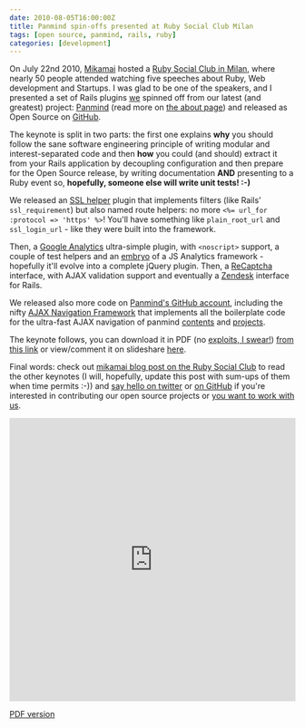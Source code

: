 ```yaml
---
date: 2010-08-05T16:00:00Z
title: Panmind spin-offs presented at Ruby Social Club Milan
tags: [open source, panmind, rails, ruby]
categories: [development]
---
```


On July 22nd 2010, [Mikamai](http://mikamai.com/) hosted a [Ruby Social Club in
Milan](http://blog.mikamai.com/2010/07/la-notte-del-ruby-social-club/), where
nearly 50 people attended watching five speeches about Ruby, Web development
and Startups. I was glad to be one of the speakers, and I presented a set of
Rails plugins [we](http://mind2mind.is/) spinned off from our latest (and
greatest) project: [Panmind](http://panmind.org/) (read more on [the about
page](http://panmind.org/about)) and released as Open Source on
[GitHub](http://github.com/Panmind).

The keynote is split in two parts: the first one explains **why** you should
follow the sane software engineering principle of writing modular and
interest-separated code and then **how** you could (and should) extract it from
your Rails application by decoupling configuration and then prepare for the
Open Source release, by writing documentation **AND** presenting to a Ruby
event so, **hopefully, someone else will write unit tests! :-)**

We released an [SSL helper](http://github.com/panmind/ssl_helper) plugin that
implements filters (like Rails' `ssl_requirement`) but also named route helpers:
no more `<%= url_for :protocol => 'https' %>`! You'll have something like
`plain_root_url` and `ssl_login_url` - like they were built into the framework.

Then, a [Google Analytics](http://github.com/panmind/bigbro) ultra-simple
plugin, with `<noscript>` support, a couple of test helpers and an
[embryo](http://github.com/Panmind/bigbro/blob/master/js/jquery.analytics.js)
of a JS Analytics framework - hopefully it'll evolve into a complete jQuery
plugin. Then, a [ReCaptcha](http://github.com/Panmind/recaptcha) interface,
with AJAX validation support and eventually a
[Zendesk](http://github.com/Panmind/zendesk) interface for Rails.

We released also more code on [Panmind's GitHub
account](http://github.com/Panmind), including the nifty [AJAX Navigation
Framework](http://github.com/Panmind/jquery-ajax-nav) that implements all the
boilerplate code for the ultra-fast AJAX navigation of panmind
[contents](http://panmind.org/search) and
[projects](http://panmind.org/tour/collaborate).

The keynote follows, you can download it in PDF (no [exploits, I
swear!](/posts/2010-08-04-on-the-iphone-pdf-and-kernel-exploit)) [from this
link](/posts/2010-08-05-panmind-at-ruby-social-club/Panmind_at_Ruby_Social_Club_Milano.pdf)
or view/comment it on slideshare
[here](http://www.slideshare.net/panmind/panmind-open-source-releases-presented).

Final words: check out [mikamai blog post on the Ruby Social
Club](https://blog.mikamai.com/post/129408154293/la-notte-del-ruby-social-club)
to read the other keynotes (I will, hopefully, update this post with sum-ups of
them when time permits :-)) and [say hello on
twitter](http://twitter.com/panmind) or [on GitHub](http://github.com/Panmind)
if you're interested in contributing our open source projects or [you want to
work with us](http://panmind.org/jobs).

<iframe
src="https://www.slideshare.net/slideshow/embed_code/key/4PwLzCoPaujLIl"
width="100%" height="500" frameborder="0" marginwidth="0" marginheight="0"
scrolling="no" allowfullscreen></iframe>

[PDF version](/posts/2010-08-05-panmind-at-ruby-social-club/Panmind_at_Ruby_Social_Club_Milano.pdf)

